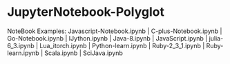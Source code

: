# JupyterNotebook-Polyglot
NoteBook Examples: Javascript-Notebook.ipynb   |   C-plus-Notebook.ipynb   |   Go-Notebook.ipynb   |   IJython.ipynb   |   Java-8.ipynb   |   JavaScript.ipynb   |   julia-6_3.ipynb   |   Lua_itorch.ipynb   |   Python-learn.ipynb   |   Ruby-2_3_1.ipynb   |   Ruby-learn.ipynb   |   Scala.ipynb   |   SciJava.ipynb
